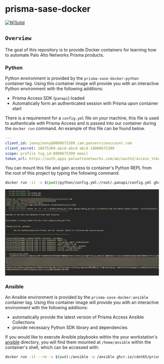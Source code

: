 # prisma-sase-docker

[![N|Solid](./images/paloaltonetworks_logo.png)](https://www.paloaltonetworks.com/)

## `Overview`

The goal of this repository is to provide Docker containers for learning how to automate Palo Alto Networks Prisma products.

### Python

Python environment is provided by the `prisma-sase-docker:python` container tag. Using this container image will provide you with an interactive Python environment with the following additions:

- Prisma Access SDK (`panapi`) loaded
- Automatically form an authenticated session with Prisma upon container start

There is a requirement for a `config.yml` file on your machine, this file is used to authenticate with Prisma Access and is passed into our container during the `docker run` command. An example of this file can be found below.

```yaml
---
client_id: jennyjenny@8008675309.iam.panserviceaccount.com
client_secret: 18675309-abcd-abcd-abcd-18008675309
scope: profile tsg_id:8008675309 email
token_url: https://auth.apps.paloaltonetworks.com/am/oauth2/access_token
```

You can mount this file and gain access to container's Python REPL from the root of this project by typing the following command:

```bash
docker run -it -v $(pwd)/python/config.yml:/root/.panapi/config.yml ghcr.io/cdot65/prisma-sase-docker:python ipython --profile=paloalto
```

![invoke python](images/docker_prisma_python.png)

### Ansible

An Ansible environment is provided by the `prisma-sase-docker:ansible` container tag. Using this container image will provide you with an interactive environment with the following additions:

- automatically provide the latest version of Prisma Access Ansible Collections
- provide necessary Python SDK library and dependencies

If you would like to execute Ansible playbooks within the your workstation's [ansible](./ansible/) directory, you will find them mounted at `/home/ansible` within the container's shell, which can be accessed with:

```bash
docker run -it --rm -v $(pwd):/ansible -w /ansible ghcr.io/cdot65/prisma-sase-docker:ansible
```
